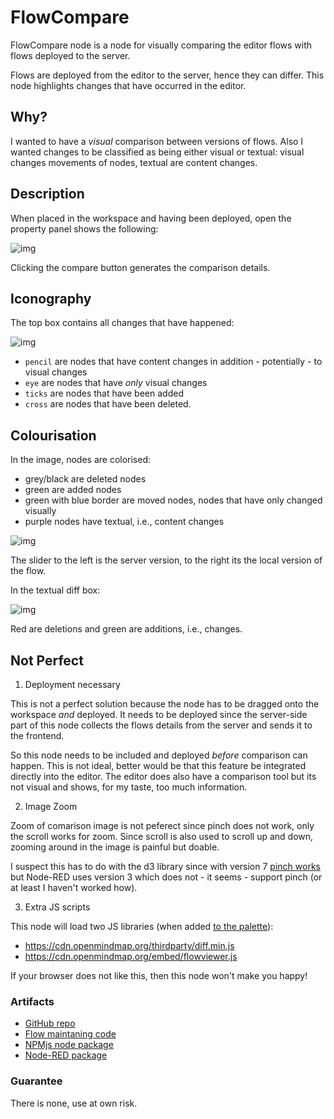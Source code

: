 # FlowCompare

FlowCompare node is a node for visually comparing the editor flows with flows deployed to the server.

Flows are deployed from the editor to the server, hence they can differ. This node highlights changes that have occurred in the editor.

## Why?

I wanted to have a *visual* comparison between versions of flows. Also I wanted changes to be classified as being either visual or textual: visual changes movements of nodes, textual are content changes.

## Description

When placed in the workspace and having been deployed, open the property panel shows the following:

![img](https://cdn.openmindmap.org/content/1696944958539_flowcompare.gif)

Clicking the compare button generates the comparison details.

## Iconography

The top box contains all changes that have happened:

![img](https://cdn.openmindmap.org/content/1696947093993_Screen_Shot_2023-10-10_at_16.01.50.png)

- `pencil` are nodes that have content changes in addition - potentially - to visual changes
- `eye` are nodes that have *only* visual changes
- `ticks` are nodes that have been added
- `cross` are nodes that have been deleted.

## Colourisation

In the image, nodes are colorised:

- grey/black are deleted nodes
- green are added nodes
- green with blue border are moved nodes, nodes that have only changed visually
- purple nodes have textual, i.e., content changes

![img](https://cdn.openmindmap.org/content/1696946893210_Screen_Shot_2023-10-10_at_16.02.13.png)

The slider to the left is the server version, to the right its the local version of the flow.

In the textual diff box:

![img](https://cdn.openmindmap.org/content/1696946912538_Screen_Shot_2023-10-10_at_16.02.04.png)

Red are deletions and green are additions, i.e., changes.

## Not Perfect

1) Deployment necessary

This is not a perfect solution because the node has to be dragged onto the workspace *and* deployed. It needs to be deployed since the server-side part of this node collects the flows details from the server and sends it to the frontend.

So this node needs to be included and deployed *before* comparison can happen. This is not ideal, better would be that this feature be integrated directly into the editor. The editor does also have a comparison tool but its not visual and shows, for my taste, too much information.

2) Image Zoom

Zoom of comarison image is not peferect since pinch does not work, only the scroll works for zoom. Since scroll is also used to scroll up and down, zooming around in the image is painful but doable.

I suspect this has to do with the d3 library since with version 7 [pinch works](https://flowhub.org/f/bd2901f55cfc55ef) but Node-RED uses version 3 which does not - it seems - support pinch (or at least I haven't worked how).

3) Extra JS scripts

This node will load two JS libraries (when added [to the palette](https://github.com/gorenje/node-red-contrib-flow-compare/blob/4981b85bf29cf5726609d39a0f6e21e8456d72f5/nodes/flowcompare.html#L478-L479)):

- https://cdn.openmindmap.org/thirdparty/diff.min.js
- https://cdn.openmindmap.org/embed/flowviewer.js

If your browser does not like this, then this node won't make you happy!

### Artifacts

- [GitHub repo](https://github.com/gorenje/node-red-contrib-flow-compare)
- [Flow maintaning code](https://flowhub.org/f/bd2901f55cfc55ef)
- [NPMjs node package]()
- [Node-RED package]()

### Guarantee

There is none, use at own risk.
